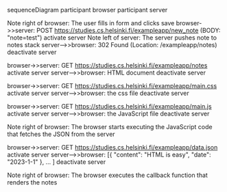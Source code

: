 sequenceDiagram
   participant browser
   participant server

   Note right of browser: The user fills in form and clicks save
   browser->>server: POST https://studies.cs.helsinki.fi/exampleapp/new_note (BODY: "note=test")
   activate server
   Note left of server: The server pushes note to notes stack
   server-->>browser: 302 Found (Location: /exampleapp/notes)
   deactivate server

   browser->>server: GET https://studies.cs.helsinki.fi/exampleapp/notes
   activate server
   server-->>browser: HTML document
   deactivate server

   browser->>server: GET https://studies.cs.helsinki.fi/exampleapp/main.css
   activate server
   server-->>browser: the css file
   deactivate server

   browser->>server: GET https://studies.cs.helsinki.fi/exampleapp/main.js
   activate server
   server-->>browser: the JavaScript file
   deactivate server

   Note right of browser: The browser starts executing the JavaScript code that fetches the JSON from the server

   browser->>server: GET https://studies.cs.helsinki.fi/exampleapp/data.json
   activate server
   server-->>browser: [{ "content": "HTML is easy", "date": "2023-1-1" }, ... ]
   deactivate server

   Note right of browser: The browser executes the callback function that renders the notes
